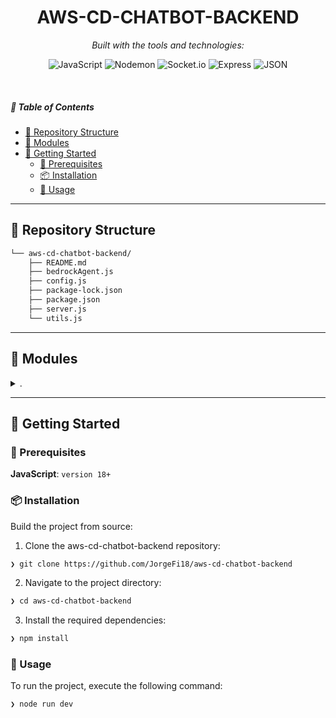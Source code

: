 <p align="center">
    <h1 align="center">AWS-CD-CHATBOT-BACKEND</h1>
</p>
<p align="center">
		<em>Built with the tools and technologies:</em>
</p>
<p align="center">
	<img src="https://img.shields.io/badge/JavaScript-F7DF1E.svg?style=flat&logo=JavaScript&logoColor=black" alt="JavaScript">
	<img src="https://img.shields.io/badge/Nodemon-76D04B.svg?style=flat&logo=Nodemon&logoColor=white" alt="Nodemon">
	<img src="https://img.shields.io/badge/Socket.io-010101.svg?style=flat&logo=socketdotio&logoColor=white" alt="Socket.io">
	<img src="https://img.shields.io/badge/Express-000000.svg?style=flat&logo=Express&logoColor=white" alt="Express">
	<img src="https://img.shields.io/badge/JSON-000000.svg?style=flat&logo=JSON&logoColor=white" alt="JSON">
</p>

<br>

##### 🔗 Table of Contents

- [📂 Repository Structure](#-repository-structure)
- [🧩 Modules](#-modules)
- [🚀 Getting Started](#-getting-started)
    - [🔖 Prerequisites](#-prerequisites)
    - [📦 Installation](#-installation)
    - [🤖 Usage](#-usage)

---


## 📂 Repository Structure

```sh
└── aws-cd-chatbot-backend/
    ├── README.md
    ├── bedrockAgent.js
    ├── config.js
    ├── package-lock.json
    ├── package.json
    ├── server.js
    └── utils.js
```

---

## 🧩 Modules

<details closed><summary>.</summary>

| File | Summary |
| --- | --- |
| [bedrockAgent.js](https://github.com/JorgeFi18/aws-cd-chatbot-backend/blob/main/bedrockAgent.js) | Enables invoking Bedrock agent with specified parameters for AI response retrieval, handling errors appropriately. Key features include client initialization, agent command execution, and response processing. Interacts with AWS SDK and relevant configurations. |
| [config.js](https://github.com/JorgeFi18/aws-cd-chatbot-backend/blob/main/config.js) | Port, origin, AWS region, access keys, and Bedrock agent details like alias ID, max tokens, and temperature. Handles environment variables for flexible deployment and customization. |
| [server.js](https://github.com/JorgeFi18/aws-cd-chatbot-backend/blob/main/server.js) | Enables real-time chat interactions with AWS Bedrock via sockets. Handles user messages, invokes chatbot responses, and notifies on disconnect. Configurations from `config.js` are used for server setup. |
| [utils.js](https://github.com/JorgeFi18/aws-cd-chatbot-backend/blob/main/utils.js) | Combines chatbot response chunks for message processing, ensuring coherent communication flow in the AWS CD Chatbot Backend. Handles various data formats to decode and unify incoming responses for seamless integration with other modules. |
| [package.json](https://github.com/JorgeFi18/aws-cd-chatbot-backend/blob/main/package.json) | Enables seamless deployment of an AWS chatbot backend. Facilitates running, monitoring, and managing the chatbot server script. Manages necessary dependencies and provides development tools for efficient coding and testing. |
| [package-lock.json](https://github.com/JorgeFi18/aws-cd-chatbot-backend/blob/main/package-lock.json) | This `package-lock.json` file in the `aws-cd-chatbot-backend` repository serves a vital role in managing dependencies and ensuring consistent installations across environments. It maintains a record of all necessary packages and their versions to facilitate seamless collaboration and deployment of the chatbot backend application. |

</details>

---

## 🚀 Getting Started

### 🔖 Prerequisites

**JavaScript**: `version 18+`

### 📦 Installation

Build the project from source:

1. Clone the aws-cd-chatbot-backend repository:
```sh
❯ git clone https://github.com/JorgeFi18/aws-cd-chatbot-backend
```

2. Navigate to the project directory:
```sh
❯ cd aws-cd-chatbot-backend
```

3. Install the required dependencies:
```sh
❯ npm install
```

### 🤖 Usage

To run the project, execute the following command:

```sh
❯ node run dev
```